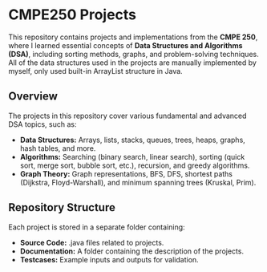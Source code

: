# CMPE250 Projects

This repository contains projects and implementations from the **CMPE 250**, where I learned essential concepts of **Data Structures and Algorithms (DSA)**, including sorting methods, graphs, and problem-solving techniques.
All of the data structures used in the projects are manually implemented by myself, only used built-in ArrayList structure in Java. 

## Overview

The projects in this repository cover various fundamental and advanced DSA topics, such as:

- **Data Structures:** Arrays, lists, stacks, queues, trees, heaps, graphs, hash tables, and more.
- **Algorithms:** Searching (binary search, linear search), sorting (quick sort, merge sort, bubble sort, etc.), recursion, and greedy algorithms.
- **Graph Theory:** Graph representations, BFS, DFS, shortest paths (Dijkstra, Floyd-Warshall), and minimum spanning trees (Kruskal, Prim).

## Repository Structure

Each project is stored in a separate folder containing:
- **Source Code:** .java files related to projects.
- **Documentation:** A folder containing the description of the projects.
- **Testcases:** Example inputs and outputs for validation.


